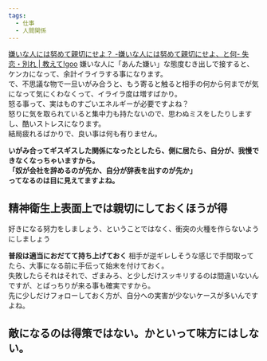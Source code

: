```yaml
---
tags:
  - 仕事
  - 人間関係
---
```

[嫌いな人には努めて親切にせよ？ -嫌いな人には努めて親切にせよ、と何- 失恋・別れ | 教えて!goo](https://oshiete.goo.ne.jp/qa/7154176.html)
嫌いな人に「あんた嫌い」な態度むき出しで接すると、ケンカになって、余計イライラする事になります。  
で、不思議な物で一旦いがみ合うと、もう寄ると触ると相手の何から何までが気になって気にくわなくって、イライラ度は増すばかり。  
怒る事って、実はものすごいエネルギーが必要ですよね？  
怒りに気を取られていると集中力も持たないので、思わぬミスをしたりしますし、酷いストレスになります。  
結局疲れるばかりで、良い事は何も有りません。

**いがみ合ってギスギスした関係になったとしたら、側に居たら、自分が、我慢できなくなっちゃいますから。  
「奴が会社を辞めるのが先か、自分が辞表を出すのが先か」  
ってなるのは目に見えてますよね。**

## 精神衛生上表面上では親切にしておくほうが得

好きになる努力をしましょう、ということではなく、衝突の火種を作らないようにしましょう

**普段は適当におだてて持ち上げておく**
相手が逆ギレしそうな感じで手間取ってたら、大事になる前に手伝って始末を付けておく。  
失敗したらそれはそれで、ざまみろ、と少しだけスッキリするのは間違いないんですが、とばっちりが来る事も確実ですから。  
先に少しだけフォローしておく方が、自分への実害が少ないケースが多いんですよね。

## 敵になるのは得策ではない。かといって味方にはしない。
